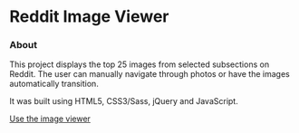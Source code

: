 # Reddit Image Viewer

### About

This project displays the top 25 images from selected subsections on Reddit. The user can manually navigate through photos or have the images automatically transition.

It was built using HTML5, CSS3/Sass, jQuery and JavaScript.

[Use the image viewer](https://valcatpat.github.io/image-viewer/)
